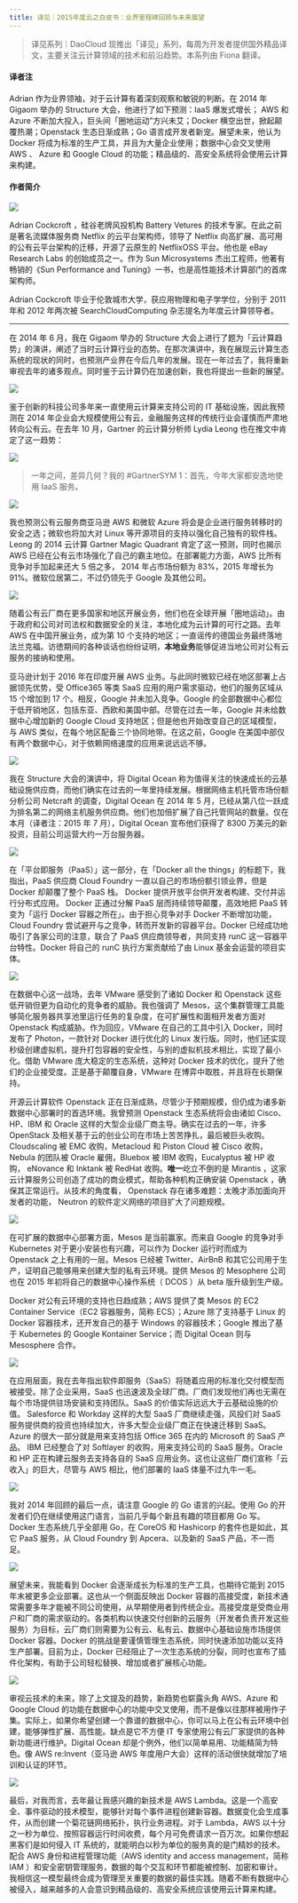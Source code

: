 ```yaml
---
title: 译见｜2015年度云之白皮书：业界里程碑回顾与未来展望
---
```


<!-- reviewed by fiona -->

> 译见系列｜DaoCloud 现推出「译见」系列，每周为开发者提供国外精品译文，主要关注云计算领域的技术和前沿趋势。本系列由 Fiona 翻译。

#### 译者注

Adrian 作为业界领袖，对于云计算有着深刻观察和敏锐的判断。在 2014 年 Gigaom 举办的 Structure 大会，他进行了如下预测：IaaS 爆发式增长； AWS 和 Azure 不断加大投入，巨头间「圈地运动”方兴未艾；Docker 横空出世，掀起颠覆热潮；Openstack 生态日渐成熟；Go 语言成开发者新宠。展望未来，他认为 Docker 将成为标准的生产工具，并且为大量企业使用；数据中心会交叉使用 AWS 、 Azure 和 Google Cloud 的功能；精品级的、高安全系统将会使用云计算来构建。

#### 作者简介

![](http://7xi8kv.com5.z0.glb.qiniucdn.com/yijian-3-1.jpg)

Adrian Cockcroft ，硅谷老牌风投机构 Battery Vetures 的技术专家。在此之前是著名流媒体服务商 Netflix 的云平台架构师，领导了 Netflix 向高扩展、高可用的公有云平台架构的迁移，开源了云原生的 NetflixOSS 平台。他也是 eBay Research Labs 的创始成员之一。作为 Sun Microsystems 杰出工程师，他著有畅销的《Sun Performance and Tuning》一书，也是高性能技术计算部门的首席架构师。

Adrian Cockcroft 毕业于伦敦城市大学，获应用物理和电子学学位，分别于 2011 年和 2012 年两次被 SearchCloudComputing 杂志提名为年度云计算领导者。

---


在 2014 年 6 月，我在 Gigaom 举办的 Structure 大会上进行了题为「云计算趋势」的演讲，阐述了当时云计算行业的态势。在那次演讲中，我在展现云计算生态系统的现状的同时，也预测产业界在今后几年的发展。现在一年过去了，我将重新审视去年的诸多观点。同时鉴于云计算仍在加速创新，我也将提出一些新的展望。

![](http://7xi8kv.com5.z0.glb.qiniucdn.com/yijian-3-2.jpg)

鉴于创新的科技公司多年来一直使用云计算来支持公司的 IT 基础设施，因此我预测在 2014 年企业会大规模使用公有云，金融服务这样的传统行业会谨慎而严肃地转向公有云。在去年 10 月，Gartner 的云计算分析师 Lydia Leong 也在推文中肯定了这一趋势：

![](http://7xi8kv.com5.z0.glb.qiniucdn.com/yijian-3-3.png)

> 一年之间，差异几何？我的 #GartnerSYM 1：首先，今年大家都安逸地使用 IaaS 服务。

![](http://7xi8kv.com5.z0.glb.qiniucdn.com/yijian-3-4.png)

我也预测公有云服务商亚马逊 AWS 和微软 Azure 将会是企业进行服务转移时的安全之选；微软也将加大对 Linux 等开源项目的支持以强化自己独有的软件栈。Leong 的 2014 云计算 Gartner Magic Quadrant 肯定了这一预测，同时也揭示 AWS 已经在公有云市场强化了自己的霸主地位。在部署能力方面，AWS 比所有竞争对手加起来还大 5 倍之多， 2014 年占市场份额为 83%，2015 年增长为 91%。微软位居第二，不过仍领先于 Google 及其他公司。

![](http://7xi8kv.com5.z0.glb.qiniucdn.com/yijian-3-5.png)

随着公有云厂商在更多国家和地区开展业务，他们也在全球开展「圈地运动」。由于政府和公司对司法权和数据安全的关注，本地化成为云计算的可行之路。去年 AWS 在中国开展业务，成为第 10 个支持的地区；一直谣传的德国业务最终落地法兰克福。访徳期间的各种谈话也纷纷证明，**本地业务**能够促进当地公司对公有云服务的接纳和使用。

亚马逊计划于 2016 年在印度开展 AWS 业务。与此同时微软已经在地区部署上占据领先优势，受 Office365 等类 SaaS 应用的用户需求驱动，他们的服务区域从 15 个增加到 17 个。相反，Google 并未加入竞争。Google 的全部数据中心都位于低开销地区，包括东亚、西欧和美国中部。尽管在过去一年，Google 并未给数据中心增加新的 Google Cloud 支持地区；但是他也开始改变自己的区域模型，与 AWS 类似，在每个地区配备三个协同地带。在这之前，Google 在美国中部仅有两个数据中心，对于依赖网络速度的应用来说远远不够。

![](http://7xi8kv.com5.z0.glb.qiniucdn.com/yijian-3-6.jpg)

我在 Structure 大会的演讲中，将 Digital Ocean 称为值得关注的快速成长的云基础设施供应商，而他们确实在过去的一年里持续发展。根据网络主机托管市场份额分析公司 Netcraft 的调查，Digital Ocean 在 2014 年 5 月，已经从第八位一跃成为排名第二的网络主机服务供应商。他们也加倍扩展了自己托管网站的数量。仅在本月（译者注：2015 年 7 月），Digital Ocean 宣布他们获得了 8300 万美元的新投资，目前公司运营大约一万台服务器。

![](http://7xi8kv.com5.z0.glb.qiniucdn.com/yijian-3-7.jpg)

在「平台即服务（PaaS）」这一部分，在「Docker all the things」的标题下，我指出，PaaS 供应商 Cloud Foundry 一直以自己的市场份额引领业界，但是 Docker 却颠覆了整个 PaaS 栈。 Docker 提供开放平台供开发者构建、交付并运行分布式应用。 Docker 正通过分解 PaaS 层而持续领导颠覆，高效地把 PaaS 转变为「运行 Docker 容器之所在」。由于担心竞争对手 Docker 不断增加功能，Cloud Foundry 尝试避开与之竞争，转而开发新的容器平台。Docker 已经成功地吸引了各家公司的注意，联合了 PaaS 供应商领导者，共同支持 runC 这一容器平台特性。Docker 将自己的 runC 执行方案贡献给了由 Linux 基金会运营的项目实体。

![](http://7xi8kv.com5.z0.glb.qiniucdn.com/yijian-3-8.png)

在数据中心这一战场，去年 VMware 感受到了诸如 Docker 和 Openstack 这些低开销但更为自动化的竞争者的威胁。我也强调了 Mesos，这个集群管理工具能够简化服务器共享池里运行任务的复杂度，在可扩展性和面相开发者方面对 Openstack 构成威胁。作为回应，VMware 在自己的工具中引入 Docker，同时发布了 Photon，一款针对 Docker 进行优化的 Linux 发行版。同时，他们还实现秒级创建虚拟机，提升打包容器的安全性，与别的虚拟机技术相比，实现了最小化。借助 VMware 庞大稳定的生态系统，这种对 Docker 技术的优化，提升了他们的企业接受度。正是基于颠覆自身，VMware 在博弈中取胜，并且将在长期保持。

开源云计算软件 Openstack 正在日渐成熟，尽管少于预期规模，但仍成为诸多新数据中心部署时的首选环境。我曾预测 Openstack 生态系统将会由诸如 Cisco、HP、IBM 和 Oracle 这样的大型企业级厂商主导。确实在过去的一年，许多 OpenStack 及相关基于云的创业公司在市场上苦苦挣扎，最后被巨头收购。Cloudscaling 被 EMC 收购，Metacloud 和 Piston Cloud 被 Cisco 收购，Nebula 的团队被 Oracle 雇佣，Bluebox 被 IBM 收购，Eucalyptus 被 HP 收购， eNovance 和 Inktank 被 RedHat 收购。**唯一**屹立不倒的是 Mirantis ，这家云计算服务公司创造了成功的商业模式，帮助各种机构正确安装 Openstack ，确保其正常运行。从技术的角度看， Openstack 存在诸多难题：太晚才添加面向开发者的功能， Neutron 的软件定义网络的项目扩大了问题规模。

![](http://7xi8kv.com5.z0.glb.qiniucdn.com/yijian-3-9.png)

在可扩展的数据中心部署方面，Mesos 是当前赢家。而来自 Google 的竞争对手 Kubernetes 对于更小安装也有兴趣，可以作为 Docker 运行时而成为 Openstack 之上有用的一层。Mesos 已经被 Twitter、AirBnB 和其它公司用于生产，证明自己能够用来创建大型的私有云环境。提供 Mesos 的 Mesophere 公司也在 2015 年初将自己的数据中心操作系统（ DCOS ）从 beta 版升级到生产级。

Docker 对公有云环境的支持也日趋成熟；AWS 提供了类 Mesos 的 EC2 Container Service（EC2 容器服务，简称 ECS）；Azure 除了支持基于 Linux 的 Docker 容器技术，还开发自己的基于 Windows 的容器技术；Google 推出了基于 Kubernetes 的 Google Kontainer Service；而 Digital Ocean 则与 Mesosphere 合作。

![](http://7xi8kv.com5.z0.glb.qiniucdn.com/yijian-3-10.jpg)

在应用层面，我在去年指出软件即服务（SaaS）将随着应用的标准化交付模型而被接受。除了企业采用，SaaS 也迅速波及全球厂商。厂商们发现他们再也无需在每个市场提供驻场安装和支持团队。SaaS 的价值实际远远大于云基础设施的价值。 Salesforce 和 Workday 这样的大型 SaaS 厂商继续走强，风投们对 SaaS 服务提供商的投资也持续加大，许多大型企业级厂商正在快速迁移到 SaaS。Azure 的很大一部分就是用来支持包括 Office 365 在内的 Microsoft 的 SaaS 产品。 IBM 已经整合了对 Softlayer 的收购，用来支持公司的 SaaS 服务。Oracle 和 HP 正在构建云服务去支持各自的 SaaS 应用业务。这也让这些厂商们宣称「云收入」的巨大，尽管与 AWS 相比，他们部署的 IaaS 体量不过九牛一毛。

![](http://7xi8kv.com5.z0.glb.qiniucdn.com/yijian-3-11.png)

我对 2014 年回顾的最后一点，请注意 Google 的 Go 语言的兴起。使用 Go 的开发者们仍在继续使用这门语言，当前几乎每个新且有趣的项目都用 Go 写。Docker 生态系统几乎全部用 Go，在 CoreOS 和 Hashicorp 的套件也是如此，其它 PaaS 服务，从 Cloud Foundry 到 Apcera、以及新的 SaaS 产品，不一而足。

![](http://7xi8kv.com5.z0.glb.qiniucdn.com/yijian-3-12.png)

展望未来，我能看到 Docker 会逐渐成长为标准的生产工具，也期待它能到 2015 年末被更多企业部署。这也从一个侧面反映出 Docker 容器的高接受度，新技术通常需要多年才能被不同公司使用，从早期使用者到传统企业。高接受度是受商业用户和厂商的需求驱动的。各类机构以快速交付创新的云服务（开发者负责开发这些服务）为目标，云厂商们则需要为公有云、私有云、数据中心基础设施市场提供 Docker 容器。Docker 的挑战是要谨慎管理生态系统，同时快速添加功能以支持生产部署。目前为止，Docker 已经阻止了一次生态系统的分裂，同时也宣布了插件化架构，有助于公司轻松替换、增加或者扩展核心功能。

![](http://7xi8kv.com5.z0.glb.qiniucdn.com/yijian-3-13.jpg)

审视云技术的未来，除了上文提及的趋势，新趋势也崭露头角 AWS、Azure 和 Google Cloud 的功能在数据中心的功能中交叉使用，而不是像以往那样被用作子集。实际上，如果你希望创建一个靠谱的数据中心，你可以马上在公有云环境中创建，能够弹性扩展、高性能。缺点是它不方便 IT 专家使用公有云厂家提供的各种新功能进行维护。Digital Ocean 却是个例外，他们以简单易用、功能精简为特色。像 AWS re:Invent（亚马逊 AWS 年度用户大会）这样的活动很快就增加了培训和认证的环节。

![](http://7xi8kv.com5.z0.glb.qiniucdn.com/yijian-3-14.png)

最后，对我而言，去年最让我感兴趣的新技术是 AWS Lambda。这是一个高安全、事件驱动的技术模型，能够针对每个事件进程创建新容器。数据变化会生成事件，从而创建一个菊花链网络拓扑，执行业务进程。对于 Lambda，AWS 以十分之一秒为单位、按照容器运行时间收费，每个月可免费请求一百万次。如果你想起黑客们是如何侵入 IT 系统的，就能明白以秒为单位的服务真的是门精妙的技术。配合 AWS 身份和进程管理功能（AWS identity and access management，简称 IAM ）和安全密钥管理服务，数据的每个交互和环节都能被控制、加密和审计。我相信这一模型最终会成为管理至关重要的数据的最佳实践。随着不断有数据中心被侵入，越来越多的人会意识到精品级的、高安全系统应该使用云计算来构建。